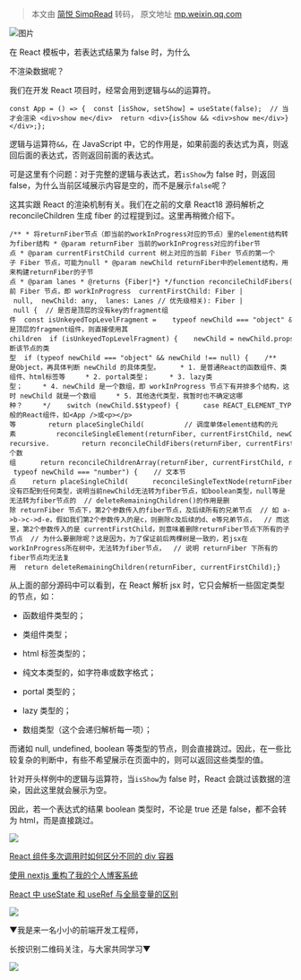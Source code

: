 > 本文由 [简悦 SimpRead](http://ksria.com/simpread/) 转码， 原文地址 [mp.weixin.qq.com](https://mp.weixin.qq.com/s/gY1mh6Vs9EKoyjHWHXQ6gg)

![图片](https://mmbiz.qpic.cn/mmbiz_jpg/b77xA98980HC8X81RYX3CB8lwQkkGsQjhL4OiaohwfcYxAGTzWlyCLIn1NTZgpxOYTIQyPicJheia23ug4zYq92UA/640?wx_fmt=jpeg)

在 React 模板中，若表达式结果为 false 时，为什么

不渲染数据呢？

我们在开发 React 项目时，经常会用到逻辑与`&&`的运算符。

```
const App = () => {  const [isShow, setShow] = useState(false);  // 当 isShow 为 true 时，才会渲染 <div>show me</div>  return <div>{isShow && <div>show me</div>}</div>;};
```

逻辑与运算符`&&`，在 JavaScript 中，它的作用是，如果前面的表达式为真，则返回后面的表达式，否则返回前面的表达式。

可是这里有个问题：对于完整的逻辑与表达式，若`isShow`为 false 时，则返回 false，为什么当前区域展示内容是空的，而不是展示`false`呢？

这其实跟 React 的渲染机制有关。我们在之前的文章 React18 源码解析之 reconcileChildren 生成 fiber 的过程提到过。这里再稍微介绍下。

```
/** * 将returnFiber节点（即当前的workInProgress对应的节点）里的element结构转为fiber结构 * @param returnFiber 当前的workInProgress对应的fiber节点 * @param currentFirstChild current 树上对应的当前 Fiber 节点的第一个子 Fiber 节点，可能为null * @param newChild returnFiber中的element结构，用来构建returnFiber的子节点 * @param lanes * @returns {Fiber|*} */function reconcileChildFibers(  returnFiber: Fiber, // 当前 Fiber 节点，即 workInProgress  currentFirstChild: Fiber | null,  newChild: any,  lanes: Lanes // 优先级相关): Fiber | null {  // 是否是顶层的没有key的fragment组件  const isUnkeyedTopLevelFragment =    typeof newChild === "object" &&    newChild !== null &&    newChild.type === REACT_FRAGMENT_TYPE &&    newChild.key === null;  // 若是顶层的fragment组件，则直接使用其children  if (isUnkeyedTopLevelFragment) {    newChild = newChild.props.children;  }  // Handle object types  // 判断该节点的类型  if (typeof newChild === "object" && newChild !== null) {    /**     * newChild是Object，再具体判断 newChild 的具体类型。     * 1. 是普通React的函数组件、类组件、html标签等     * 2. portal类型；     * 3. lazy类型；     * 4. newChild 是一个数组，即 workInProgress 节点下有并排多个结构，这时 newChild 就是一个数组     * 5. 其他迭代类型，我暂时也不确定这哪种？     */    switch (newChild.$$typeof) {      case REACT_ELEMENT_TYPE:        // 一般的React组件，如<App />或<p></p>等        return placeSingleChild(          // 调度单体element结构的元素          reconcileSingleElement(returnFiber, currentFirstChild, newChild, lanes)        );      case REACT_PORTAL_TYPE:        return placeSingleChild(          reconcileSinglePortal(returnFiber, currentFirstChild, newChild, lanes)        );      case REACT_LAZY_TYPE:        const payload = newChild._payload;        const init = newChild._init;        // TODO: This function is supposed to be non-recursive.        return reconcileChildFibers(returnFiber, currentFirstChild, init(payload), lanes);    }    if (isArray(newChild)) {      // 若 newChild 是个数组      return reconcileChildrenArray(returnFiber, currentFirstChild, newChild, lanes);    }    if (getIteratorFn(newChild)) {      return reconcileChildrenIterator(returnFiber, currentFirstChild, newChild, lanes);    }    throwOnInvalidObjectType(returnFiber, newChild);  }  if ((typeof newChild === "string" && newChild !== "") || typeof newChild === "number") {    // 文本节点    return placeSingleChild(      reconcileSingleTextNode(returnFiber, currentFirstChild, "" + newChild, lanes)    );  }  // Remaining cases are all treated as empty.  // 若没有匹配到任何类型，说明当前newChild无法转为fiber节点，如boolean类型，null等是无法转为fiber节点的  // deleteRemainingChildren()的作用是删除 returnFiber 节点下，第2个参数传入的fiber节点，及后续所有的兄弟节点  // 如 a->b->c->d-e，假如我们第2个参数传入的是c，则删除c及后续的d、e等兄弟节点，  // 而这里，第2个参数传入的是 currentFirstChild，则意味着删除returnFiber节点下所有的子节点  // 为什么要删除呢？这是因为，为了保证前后两棵树是一致的，若jsx在workInProgress所在树中，无法转为fiber节点，  // 说明 returnFiber 下所有的fiber节点均无法复用  return deleteRemainingChildren(returnFiber, currentFirstChild);}
```

从上面的部分源码中可以看到，在 React 解析 jsx 时，它只会解析一些固定类型的节点，如：

*   函数组件类型的；
    
*   类组件类型；
    
*   html 标签类型的；
    
*   纯文本类型的，如字符串或数字格式；
    
*   portal 类型的；
    
*   lazy 类型的；
    
*   数组类型（这个会递归解析每一项）；
    

而诸如 null, undefined, boolean 等类型的节点，则会直接跳过。因此，在一些比较复杂的判断中，有些不希望展示在页面中的，则可以返回这些类型的值。

针对开头样例中的逻辑与运算符，当`isShow`为 false 时，React 会跳过该数据的渲染，因此这里就会展示为空。

因此，若一个表达式的结果 boolean 类型时，不论是 true 还是 false，都不会转为 html，而是直接跳过。

![](https://mmbiz.qpic.cn/mmbiz_png/YBFV3Da0Nwt7qqUywpNb0He4PpaGj3yfOA9oevy0kdQdJCFd1WibyibnZAdiaOgsycXHrAGUPoEZYU8OueicPkn2KQ/640?wx_fmt=png)

[React 组件多次调用时如何区分不同的 div 容器](http://mp.weixin.qq.com/s?__biz=MzA5ODM5NTYyMA==&mid=2653285792&idx=1&sn=340727749a90f58b500ff236bf1d49ec&chksm=8b43792bbc34f03df54726edaba3d98a0d0c4a357c28f586912e42ab401b4b560c3ddb95f935&scene=21#wechat_redirect)  

[使用 nextjs 重构了我的个人博客系统](http://mp.weixin.qq.com/s?__biz=MzA5ODM5NTYyMA==&mid=2653285757&idx=1&sn=b0c49e78e3364a50b8a988537c84f2f7&chksm=8b4379f6bc34f0e0cb27bfb442f89552648edd9792372742e0af9bd77161fcceaddd86a5e802&scene=21#wechat_redirect)  

[React 中 useState 和 useRef 与全局变量的区别](http://mp.weixin.qq.com/s?__biz=MzA5ODM5NTYyMA==&mid=2653285685&idx=1&sn=4c594a1094f6a22677c99152e66efe2f&chksm=8b4379bebc34f0a8dae2f2e53237369771960bc1e55774c0d68115e4cceeaf6bfdd09ff1d91c&scene=21#wechat_redirect)  

![](https://mmbiz.qpic.cn/mmbiz_jpg/YBFV3Da0Nwt7qqUywpNb0He4PpaGj3yf529Acb1YkfG4Qd7ibPI86cFsibe9xbaVPMsrFOicZniabLMocx5EOC1LRQ/640?wx_fmt=jpeg)

▼我是来一名小小的前端开发工程师，

  

  

  

  

  

  

  

  

长按识别二维码关注，与大家共同学习▼  

  

  

  

  

  

  

  

  

  

  

  

  

![](https://mmbiz.qpic.cn/mmbiz_png/b77xA98980FhicYXcqe4JKmNQX3IibTo2grYBrUjFDr754PDwjYc8MrhqYibqXiap2GQKIsaoSE4rJjawIa5GFiaW2Q/640?wx_fmt=png)